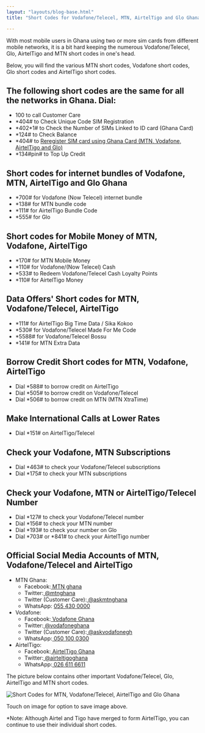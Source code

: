 ```yaml
---
layout: "layouts/blog-base.html"
title: "Short Codes for Vodafone/Telecel, MTN, AirtelTigo and Glo Ghana - 2024"

---
```


 <p>With most mobile users in Ghana using two or more sim cards from different mobile networks, it is
         a bit hard keeping the numerous Vodafone/Telecel, Glo, AirtelTigo and MTN short codes in one's head.</p> 
      <p>Below, you will find the various MTN short codes, Vodafone short codes, Glo short codes and AirtelTigo short codes.</p>
      <h2>The following short codes are the same for all the networks in Ghana. Dial: </h2>
      <ul>
       <li> 100 to call Customer Care</li>
       <li> *404# to Check Unique Code SIM Registration</li>
       <li> *402*1# to Check the Number of SIMs Linked to ID card (Ghana Card)</li>
       <li> *124# to Check Balance</li>
       <li> *404# to <a href="https://techhubgh.com/register-your-sim-card-using-your-ghana-card/">Reregister SIM card using Ghana Card (MTN, Vodafone, AirtelTigo and Glo)</a></li>
       <li> *134#pin# to Top Up Credit</li>
      </ul>
      <h2>Short codes for internet bundles of Vodafone, MTN, AirtelTigo and Glo Ghana</h2>
      <ul>
       <li> *700# for Vodafone (Now Telecel) internet bundle </li>
       <li> *138# for MTN bundle code </li>
       <li> *111# for AirtelTigo Bundle Code</li>
       <li> *555# for Glo</li>
      </ul>
      <h2>Short codes for Mobile Money of MTN, Vodafone, AirtelTigo</h2>
      <ul>
       <li> *170# for MTN Mobile Money</li>
       <li> *110# for Vodafone/(Now Telecel) Cash</li>
       <li> *533# to Redeem Vodafone/Telecel Cash Loyalty Points</li>
       <li> *110# for AirtelTigo Money</li>
      </ul>

<h2>Data Offers' Short codes for MTN, Vodafone/Telecel, AirtelTigo</h2>
      <ul>
       <li> *111#  for AirtelTigo Big Time Data / Sika Kokoo </li>
       <li> *530# for Vodafone/Telecel Made For Me Code</li>
       <li> *5588# for Vodafone/Telecel Bossu</li>
       <li> *141# for MTN Extra Data</li>
      </ul>

<h2>Borrow Credit Short codes for MTN, Vodafone, AirtelTigo</h2>
      <ul>
       <li>Dial *588# to borrow credit on AirtelTigo</li>
       <li>Dial *505# to borrow credit on Vodafone/Telecel</li>
       <li>Dial *506# to borrow credit on MTN (MTN XtraTime)</li>
      </ul>

  <h2>Make International Calls at Lower Rates</h2>
      <ul>
       <li>Dial *151#  on AirtelTigo/Telecel</li>
      </ul>

  <h2>Check your Vodafone, MTN Subscriptions</h2>
      <ul>
       <li>Dial *463# to check your Vodafone/Telecel subscriptions</li>
       <li>Dial *175# to check your MTN subscriptions</li>
      </ul>      

  <h2>Check your Vodafone, MTN or AirtelTigo/Telecel Number</h2>
      <ul>
       <li>Dial *127# to check your Vodafone/Telecel number</li>
       <li>Dial *156# to check your MTN number</li>
       <li>Dial *193# to check your number on Glo</li>
       <li>Dial *703# or *841# to check your AirtelTigo number</li>
      </ul>
                
  <h2>Official Social Media Accounts of MTN, Vodafone/Telecel and AirtelTigo</h2>
       <ul>
         <li>MTN Ghana:
           <ul>
            <li> Facebook:<a href= "https://facebook.com/mtnghana/"> MTN ghana</a></li>
            <li> Twitter:<a href= "https://twitter.com/mtnghana"> @mtnghana</a></li>
            <li> Twitter (Customer Care):<a href= "https://twitter.com/askmtnghana"> @askmtnghana</a></li>
            <li> WhatsApp: <a href="tel:+233554300000">055 430 0000 </a></li>
           </ul>
        </li>
        <li>Vodafone:
          <ul>
            <li> Facebook:<a href= "https://facebook.com/vodafoneghana/"> Vodafone Ghana</a></li>
           <li> Twitter:<a href= "https://twitter.com/vodafoneghana"> @vodafoneghana</a></li>
           <li> Twitter (Customer Care):<a href= "https://twitter.com/askvodafonegh"> @askvodafonegh</a></li>
           <li> WhatsApp:<a href="tel:+233501000300"> 050 100 0300 </a></li>
          </ul>
       </li>
       <li>AirtelTigo:
         <ul>
          <li> Facebook:<a href= "https://facebook.com/airteltigoghana/"> AirtelTigo Ghana</a></li>
          <li> Twitter:<a href= "https://twitter.com/airteltigoghana"> @airteltigoghana</a></li>
          <li> WhatsApp:<a href="tel:+233266116611"> 026 611 6611 </a></li>
         </ul>
       </li>
      </ul>
   
  <p>The picture below contains other important Vodafone/Telecel, Glo, AirtelTigo and MTN short codes.</p>
      <p> <img src= "/images/blogpics/shortcodes-mtn-vodafone-tigo.jpg" alt= "Short Codes for MTN, Vodafone/Telecel, AirtelTigo and Glo Ghana" 
         class= "img-responsive center-block" title= "Save Picture" loading="lazy"> </p>
      <p>Touch on image for option to save image above.</p>
      <p> *Note: Although Airtel and Tigo have merged to form AirtelTigo, you can continue to use their
          individual short codes.</p>
          
  